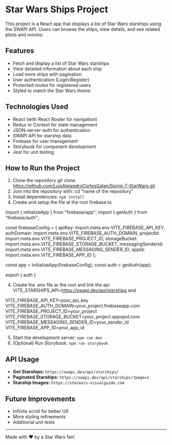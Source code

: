 # Star Wars Ships Project

This project is a React app that displays a list of Star Wars starships using the SWAPI API. Users can browse the ships, view details, and see related pilots and movies.

## Features

- Fetch and display a list of Star Wars starships
- View detailed information about each ship
- Load more ships with pagination
- User authentication (Login/Register)
- Protected routes for registered users
- Styled to match the Star Wars theme

## Technologies Used

- React (with React Router for navigation)
- Redux or Context for state management
- JSON-server-auth for authentication
- SWAPI API for starship data
- Firebase for user management
- Storybook for component development
- Jest for unit testing

## How to Run the Project

1. Clone the repository
    git clone https://github.com/LuisAlejandroCortesGalan/Sprint-7-StarWars.git
2. Join into the repository with: cd "name of the repository"
2. Install dependencies: `npm install`
3. Create and setup the file at the root firebase.ts 

import { initializeApp } from "firebase/app";
import { getAuth } from "firebase/auth"; 

const firebaseConfig = {
  apiKey: import.meta.env.VITE_FIREBASE_API_KEY,
  authDomain: import.meta.env.VITE_FIREBASE_AUTH_DOMAIN,
  projectId: import.meta.env.VITE_FIREBASE_PROJECT_ID,
  storageBucket: import.meta.env.VITE_FIREBASE_STORAGE_BUCKET,
  messagingSenderId: import.meta.env.VITE_FIREBASE_MESSAGING_SENDER_ID,
  appId: import.meta.env.VITE_FIREBASE_APP_ID
};

const app = initializeApp(firebaseConfig);
const auth = getAuth(app);

export { auth }

4. Create the .env file ar the root and link the api VITE_STARSHIPS_API=https://swapi.dev/api/starships and 

VITE_FIREBASE_API_KEY=your_api_key
VITE_FIREBASE_AUTH_DOMAIN=your_project.firebaseapp.com
VITE_FIREBASE_PROJECT_ID=your_project
VITE_FIREBASE_STORAGE_BUCKET=your_project.appspot.com
VITE_FIREBASE_MESSAGING_SENDER_ID=your_sender_id
VITE_FIREBASE_APP_ID=your_app_id

5. Start the development server: `npm run dev`
6. (Optional) Run Storybook: `npm run storybook`

## API Usage

- **Get Starships:** `https://swapi.dev/api/starships/`
- **Paginated Starships:** `https://swapi.dev/api/starships/?page=1`
- **Starship Images:** `https://starwars-visualguide.com`

## Future Improvements

- Infinite scroll for better UX
- More styling refinements
- Additional unit tests

---

Made with ❤️ by a Star Wars fan!

